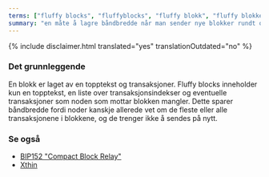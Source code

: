 ```yaml
---
terms: ["fluffy blocks", "fluffyblocks", "fluffy blokk", "fluffy blokker"]
summary: "en måte å lagre båndbredde når man sender nye blokker rundt om i nettverket"
---
```


{% include disclaimer.html translated="yes" translationOutdated="no" %}
### Det grunnleggende

En blokk er laget av en topptekst og transaksjoner. Fluffy blocks inneholder
kun en topptekst, en liste over transaksjonsindekser og eventuelle transaksjoner
som noden som mottar blokken mangler. Dette sparer båndbredde fordi noder kanskje
allerede vet om de fleste eller alle transaksjonene i blokkene, og de trenger
ikke å sendes på nytt.

### Se også

* [BIP152 "Compact Block Relay"](https://github.com/bitcoin/bips/blob/master/bip-0152.mediawiki)
* [Xthin](https://github.com/BitcoinUnlimited/BitcoinUnlimited/blob/release/doc/bu-xthin-protocol.md)